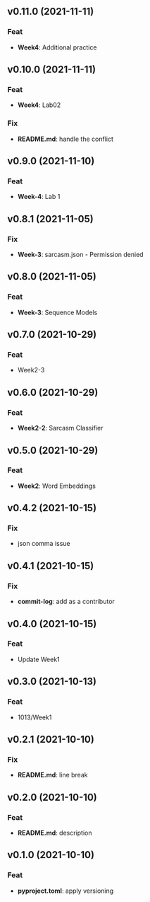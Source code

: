 ## v0.11.0 (2021-11-11)

### Feat

- **Week4**: Additional practice

## v0.10.0 (2021-11-11)

### Feat

- **Week4**: Lab02

### Fix

- **README.md**: handle the conflict

## v0.9.0 (2021-11-10)

### Feat

- **Week-4**: Lab 1

## v0.8.1 (2021-11-05)

### Fix

- **Week-3**: sarcasm.json - Permission denied

## v0.8.0 (2021-11-05)

### Feat

- **Week-3**: Sequence Models

## v0.7.0 (2021-10-29)

### Feat

- Week2-3

## v0.6.0 (2021-10-29)

### Feat

- **Week2-2**: Sarcasm Classifier

## v0.5.0 (2021-10-29)

### Feat

- **Week2**: Word Embeddings

## v0.4.2 (2021-10-15)

### Fix

- json comma issue

## v0.4.1 (2021-10-15)

### Fix

- **commit-log**: add as a contributor

## v0.4.0 (2021-10-15)

### Feat

- Update Week1

## v0.3.0 (2021-10-13)

### Feat

- 1013/Week1

## v0.2.1 (2021-10-10)

### Fix

- **README.md**: line break

## v0.2.0 (2021-10-10)

### Feat

- **README.md**: description

## v0.1.0 (2021-10-10)

### Feat

- **pyproject.toml**: apply versioning
